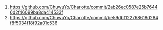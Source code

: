 1. https://github.com/ChuwuYo/Charlotte/commit/2ab26ec0587e25b76446d2f46099ba8da414533f
2. https://github.com/ChuwuYo/Charlotte/commit/be59dbf122768618d284f8f5034f18f92a01c536
